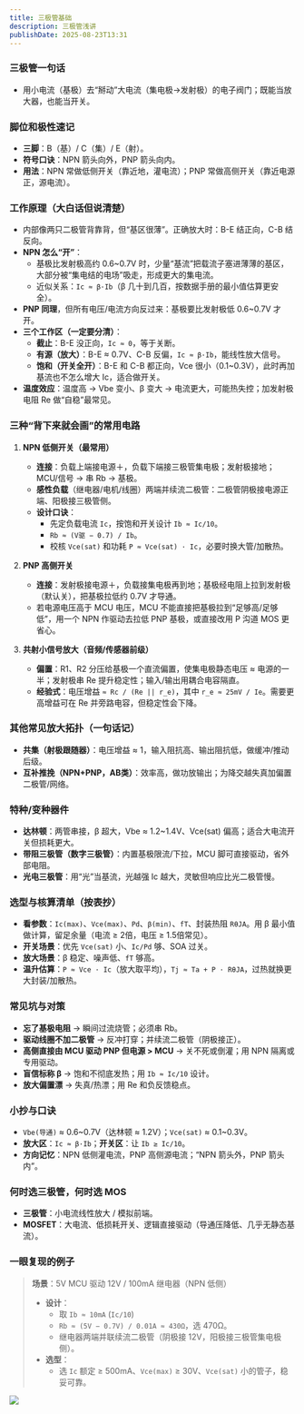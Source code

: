```yaml
---
title: 三极管基础
description: 三极管浅讲
publishDate: 2025-08-23T13:31
---
```


### 三极管一句话
- 用小电流（基极）去“掰动”大电流（集电极→发射极）的电子阀门；既能当放大器，也能当开关。

### 脚位和极性速记
- **三脚**：B（基）/ C（集）/ E（射）。
- **符号口诀**：NPN 箭头向外，PNP 箭头向内。
- **用法**：NPN 常做低侧开关（靠近地，灌电流）；PNP 常做高侧开关（靠近电源正，源电流）。

### 工作原理（大白话但说清楚）
- 内部像两只二极管背靠背，但“基区很薄”。正确放大时：B-E 结正向，C-B 结反向。
- **NPN 怎么“开”**：
  - 基极比发射极高约 0.6~0.7V 时，少量“基流”把载流子塞进薄薄的基区，大部分被“集电结的电场”吸走，形成更大的集电流。
  - 近似关系：`Ic ≈ β·Ib`（β 几十到几百，按数据手册的最小值估算更安全）。
- **PNP 同理**，但所有电压/电流方向反过来：基极要比发射极低 0.6~0.7V 才开。
- **三个工作区（一定要分清）**：
  - **截止**：B-E 没正向，`Ic ≈ 0`，等于关断。
  - **有源（放大）**：B-E ≈ 0.7V、C-B 反偏，`Ic ≈ β·Ib`，能线性放大信号。
  - **饱和（开关全开）**：B-E 和 C-B 都正向，Vce 很小（0.1~0.3V），此时再加基流也不怎么增大 Ic，适合做开关。
- **温度效应**：温度高 → Vbe 变小、β 变大 → 电流更大，可能热失控；加发射极电阻 Re 做“自稳”最常见。

### 三种“背下来就会画”的常用电路
1.  **NPN 低侧开关（最常用）**
    - **连接**：负载上端接电源＋，负载下端接三极管集电极；发射极接地；MCU/信号 → 串 Rb → 基极。
    - **感性负载**（继电器/电机/线圈）两端并续流二极管：二极管阴极接电源正端、阳极接三极管侧。
    - **设计口诀**：
      - 先定负载电流 `Ic`，按饱和开关设计 `Ib ≈ Ic/10`。
      - `Rb ≈ (V驱 − 0.7) / Ib`。
      - 校核 `Vce(sat)` 和功耗 `P ≈ Vce(sat) · Ic`，必要时换大管/加散热。

2.  **PNP 高侧开关**
    - **连接**：发射极接电源＋，负载接集电极再到地；基极经电阻上拉到发射极（默认关），把基极拉低约 0.7V 才导通。
    - 若电源电压高于 MCU 电压，MCU 不能直接把基极拉到“足够高/足够低”，用一个 NPN 作驱动去拉低 PNP 基极，或直接改用 P 沟道 MOS 更省心。

3.  **共射小信号放大（音频/传感器前级）**
    - **偏置**：R1、R2 分压给基极一个直流偏置，使集电极静态电压 ≈ 电源的一半；发射极串 Re 提升稳定性；输入/输出用耦合电容隔直。
    - **经验式**：电压增益 `≈ Rc / (Re || r_e)`，其中 `r_e ≈ 25mV / Ie`。需要更高增益可在 Re 并旁路电容，但稳定性会下降。

### 其他常见放大拓扑（一句话记）
- **共集（射极跟随器）**：电压增益 ≈ 1，输入阻抗高、输出阻抗低，做缓冲/推动后级。
- **互补推挽（NPN+PNP，AB类）**：效率高，做功放输出；为降交越失真加偏置二极管/网络。

### 特种/变种器件
- **达林顿**：两管串接，β 超大，Vbe ≈ 1.2~1.4V、Vce(sat) 偏高；适合大电流开关但损耗更大。
- **带阻三极管（数字三极管）**：内置基极限流/下拉，MCU 脚可直接驱动，省外部电阻。
- **光电三极管**：用“光”当基流，光越强 Ic 越大，灵敏但响应比光二极管慢。

### 选型与核算清单（按表抄）
- **看参数**：`Ic(max)`、`Vce(max)`、`Pd`、`β(min)`、`fT`、封装热阻 `RθJA`。用 β 最小值做计算，留足余量（电流 ≥ 2倍，电压 ≥ 1.5倍常见）。
- **开关场景**：优先 `Vce(sat)` 小、`Ic/Pd` 够、SOA 过关。
- **放大场景**：β 稳定、噪声低、`fT` 够高。
- **温升估算**：`P ≈ Vce · Ic`（放大取平均），`Tj ≈ Ta + P · RθJA`，过热就换更大封装/加散热。

### 常见坑与对策
- **忘了基极电阻** → 瞬间过流烧管；必须串 Rb。
- **驱动线圈不加二极管** → 反冲打穿；并续流二极管（阴极接正）。
- **高侧直接由 MCU 驱动 PNP 但电源 > MCU** → 关不死或倒灌；用 NPN 隔离或专用驱动。
- **盲信标称 β** → 饱和不彻底发热；用 `Ib ≈ Ic/10` 设计。
- **放大偏置漂** → 失真/热漂；用 Re 和负反馈稳点。

### 小抄与口诀
- `Vbe(导通)` ≈ 0.6~0.7V（达林顿 ≈ 1.2V）；`Vce(sat)` ≈ 0.1~0.3V。
- **放大区**：`Ic ≈ β·Ib`；**开关区**：让 `Ib ≥ Ic/10`。
- **方向记忆**：NPN 低侧灌电流，PNP 高侧源电流；“NPN 箭头外，PNP 箭头内”。

### 何时选三极管，何时选 MOS
- **三极管**：小电流线性放大 / 模拟前端。
- **MOSFET**：大电流、低损耗开关、逻辑直接驱动（导通压降低、几乎无静态基流）。

### 一眼复现的例子
> **场景**：5V MCU 驱动 12V / 100mA 继电器（NPN 低侧）
> - **设计**：
>   - 取 `Ib ≈ 10mA` (`Ic/10`)
>   - `Rb ≈ (5V − 0.7V) / 0.01A ≈ 430Ω`，选 470Ω。
>   - 继电器两端并联续流二极管（阴极接 12V，阳极接三极管集电极侧）。
> - **选型**：
>   - 选 `Ic` 额定 ≥ 500mA、`Vce(max)` ≥ 30V、`Vce(sat)` 小的管子，稳妥可靠。


![](/assets/images/1000015338.jpg)
